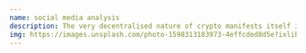 ```yaml
---
name: social media analysis
description: The very decentralised nature of crypto manifests itself in it´s information propagation channels; the information is very spread and we will help finding the best social media metrics.
img: https://images.unsplash.com/photo-1598313183973-4effcded8d5e?ixlib=rb-1.2.1&ixid=eyJhcHBfaWQiOjEyMDd9&auto=format&fit=crop&w=675&q=80
---
```

